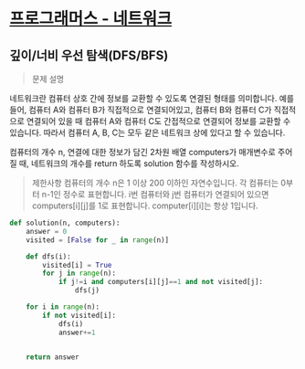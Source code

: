 [프로그래머스 - 네트워크](https://programmers.co.kr/learn/courses/30/lessons/43162)
============================
깊이/너비 우선 탐색(DFS/BFS)
-------------------
>문제 설명

 네트워크란 컴퓨터 상호 간에 정보를 교환할 수 있도록 연결된 형태를 의미합니다. 예를 들어, 컴퓨터 A와 컴퓨터 B가 직접적으로 연결되어있고, 컴퓨터 B와 컴퓨터 C가 직접적으로 연결되어 있을 때 컴퓨터 A와 컴퓨터 C도 간접적으로 연결되어 정보를 교환할 수 있습니다. 따라서 컴퓨터 A, B, C는 모두 같은 네트워크 상에 있다고 할 수 있습니다.

 컴퓨터의 개수 n, 연결에 대한 정보가 담긴 2차원 배열 computers가 매개변수로 주어질 때, 네트워크의 개수를 return 하도록 solution 함수를 작성하시오.

>제한사항
컴퓨터의 개수 n은 1 이상 200 이하인 자연수입니다.
각 컴퓨터는 0부터 n-1인 정수로 표현합니다.
i번 컴퓨터와 j번 컴퓨터가 연결되어 있으면 computers[i][j]를 1로 표현합니다.
computer[i][i]는 항상 1입니다.


```python
def solution(n, computers):
    answer = 0
    visited = [False for _ in range(n)]

    def dfs(i):
        visited[i] = True
        for j in range(n):
            if j!=i and computers[i][j]==1 and not visited[j]:
                dfs(j)

    for i in range(n):
        if not visited[i]:
            dfs(i)
            answer+=1


    return answer
 ```

